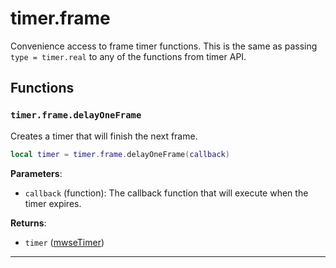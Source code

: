 # timer.frame
<div class="search_terms" style="display: none">timer.frame</div>

<!---
	This file is autogenerated. Do not edit this file manually. Your changes will be ignored.
	More information: https://github.com/MWSE/MWSE/tree/master/docs
-->

Convenience access to frame timer functions. This is the same as passing `type = timer.real` to any of the functions from timer API.

## Functions

### `timer.frame.delayOneFrame`
<div class="search_terms" style="display: none">delayoneframe</div>

Creates a timer that will finish the next frame.

```lua
local timer = timer.frame.delayOneFrame(callback)
```

**Parameters**:

* `callback` (function): The callback function that will execute when the timer expires.

**Returns**:

* `timer` ([mwseTimer](../../types/mwseTimer))

***

